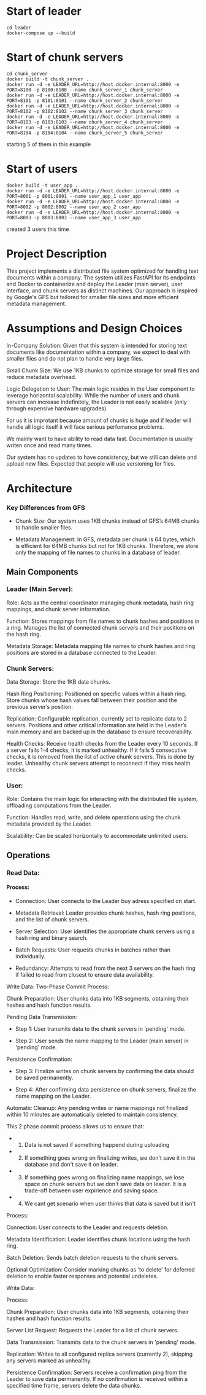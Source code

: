 # Start of leader
```
cd leader
docker-compose up --build
```
# Start of chunk servers

```
cd chunk_server
docker build -t chunk_server .
docker run -d -e LEADER_URL=http://host.docker.internal:8000 -e PORT=8100 -p 8100:8100 --name chunk_server_1 chunk_server
docker run -d -e LEADER_URL=http://host.docker.internal:8000 -e PORT=8101 -p 8101:8101 --name chunk_server_2 chunk_server
docker run -d -e LEADER_URL=http://host.docker.internal:8000 -e PORT=8102 -p 8102:8102 --name chunk_server_3 chunk_server
docker run -d -e LEADER_URL=http://host.docker.internal:8000 -e PORT=8103 -p 8103:8103 --name chunk_server_4 chunk_server
docker run -d -e LEADER_URL=http://host.docker.internal:8000 -e PORT=8104 -p 8104:8104 --name chunk_server_5 chunk_server

```
starting 5 of them in this example

# Start of users
```
docker build -t user_app .
docker run -d -e LEADER_URL=http://host.docker.internal:8000 -e PORT=8001 -p 8001:8001 --name user_app_1 user_app
docker run -d -e LEADER_URL=http://host.docker.internal:8000 -e PORT=8002 -p 8002:8002 --name user_app_2 user_app
docker run -d -e LEADER_URL=http://host.docker.internal:8000 -e PORT=8003 -p 8003:8003 --name user_app_3 user_app

```
created 3 users this time


# Project Description

This project implements a distributed file system optimized for handling text documents within a company. The system utilizes FastAPI for its endpoints and Docker to containerize and deploy the Leader (main server), user interface, and chunk servers as distinct machines. Our approach is inspired by Google's GFS but tailored for smaller file sizes and more efficient metadata management.


# Assumptions and Design Choices


In-Company Solution: Given that this system is intended for storing text documents like documentation within a company, we expect to deal with smaller files and do not plan to handle very large files.

Small Chunk Size: We use 1KB chunks to optimize storage for small files and reduce metadata overhead.

Logic Delegation to User: The main logic resides in the User component to leverage horizontal scalability. While the number of users and chunk servers can increase indefinitely, the Leader is not easily scalable (only through expensive hardware upgrades).

For us it is improtant because amount of chunks is huge and if leader will handle all logic itself it will face serious perfomance problems.

We mainly want to have ability to read data fast. Documentation is usually writen once and read many times.

Our system has no updates to have consistency, but we still can delete and upload new files. Expected that people will use versioning for files.

# Architecture


### Key Differences from GFS


- Chunk Size: Our system uses 1KB chunks instead of GFS’s 64MB chunks to handle smaller files.

- Metadata Management: In GFS, metadata per chunk is 64 bytes, which is efficient for 64MB chunks but not for 1KB chunks. Therefore, we store only the mapping of file names to chunks in a database of leader.

## Main Components


### Leader (Main Server):


Role: Acts as the central coordinator managing chunk metadata, hash ring mappings, and chunk server information.

Function: Stores mappings from file names to chunk hashes and positions in a ring. Manages the list of connected chunk servers and their positions on the hash ring.

Metadata Storage: Metadata mapping file names to chunk hashes and ring positions are stored in a database connected to the Leader.


### Chunk Servers:


Data Storage: Store the 1KB data chunks.

Hash Ring Positioning: Positioned on specific values within a hash ring. Store chunks whose hash values fall between their position and the previous server’s position.

Replication: Configurable replication, currently set to replicate data to 2 servers. Positions and other critical information are held in the Leader’s main memory and are backed up in the database to ensure recoverability.

Health Checks: Receive health checks from the Leader every 10 seconds. If a server fails 1-4 checks, it is marked unhealthy. If it fails 5 consecutive checks, it is removed from the list of active chunk servers. This is done by leader. Unhealthy chunk servers attempt to reconnect if they miss health checks.


### User:


Role: Contains the main logic for interacting with the distributed file system, offloading computations from the Leader.

Function: Handles read, write, and delete operations using the chunk metadata provided by the Leader.

Scalability: Can be scaled horizontally to accommodate unlimited users.


## Operations



### Read Data:



#### Process:

- Connection: User connects to the Leader buy adress specified on start.

- Metadata Retrieval: Leader provides chunk hashes, hash ring positions, and the list of chunk servers.

- Server Selection: User identifies the appropriate chunk servers using a hash ring and binary search.

- Batch Requests: User requests chunks in batches rather than individually.

- Redundancy: Attempts to read from the next 3 servers on the hash ring if failed to read from closest to ensure data availability.


Write Data:
Two-Phase Commit Process:

Chunk Preparation: User chunks data into 1KB segments, obtaining their hashes and hash function results.

Pending Data Transmission:

- Step 1: User transmits data to the chunk servers in 'pending' mode.

- Step 2: User sends the name mapping to the Leader (main server) in 'pending' mode.



Persistence Confirmation:

- Step 3: Finalize writes on chunk servers by confirming the data should be saved permanently.

- Step 4: After confirming data persistence on chunk servers, finalize the name mapping on the Leader.


Automatic Cleanup: Any pending writes or name mappings not finalized within 10 minutes are automatically deleted to maintain consistency.

This 2 phase commit process allows us to ensure that:
- 1) Data is not saved if something happend during uploading
- 2) If something goes wrong on finalizing writes, we don't save it in the database and don't save it on leader.
- 3) If something goes wrong on finalizing name mappings, we lose space on chunk servers but we don't save data on leader. It is a trade-off between user expirience and saving space.
- 4) We cant get scenario when user thinks that data is saved but it isn't

Process:

Connection: User connects to the Leader and requests deletion.

Metadata Identification: Leader identifies chunk locations using the hash ring.

Batch Deletion: Sends batch deletion requests to the chunk servers.

Optional Optimization: Consider marking chunks as 'to delete' for deferred deletion to enable faster responses and potential undeletes.






Write Data:



Process:

Chunk Preparation: User chunks data into 1KB segments, obtaining their hashes and hash function results.

Server List Request: Requests the Leader for a list of chunk servers.

Data Transmission: Transmits data to the chunk servers in 'pending' mode.

Replication: Writes to all configured replica servers (currently 2), skipping any servers marked as unhealthy.

Persistence Confirmation: Servers receive a confirmation ping from the Leader to save data permanently. If no confirmation is received within a specified time frame, servers delete the data chunks.
